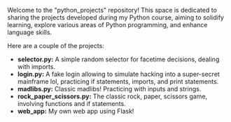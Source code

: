 Welcome to the "python_projects" repository! This space is dedicated to sharing the projects developed during my Python course, aiming to solidify learning, explore various areas of Python programming, and enhance language skills.

Here are a couple of the projects:

- **selector.py:** A simple random selector for facetime decisions, dealing with imports.
- **login.py:** A fake login allowing to simulate hacking into a super-secret mainframe lol, practicing if statements, imports, and print statements.
- **madlibs.py:** Classic madlibs! Practicing with inputs and strings.
- **rock_paper_scissors.py:** The classic rock, paper, scissors game, involving functions and if statements.
- **web_app:** My own web app using Flask!
